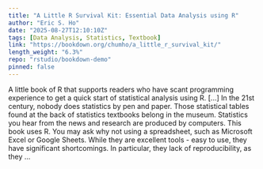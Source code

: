 ```yaml
---
title: "A Little R Survival Kit: Essential Data Analysis using R"
author: "Eric S. Ho"
date: "2025-08-27T12:10:10Z"
tags: [Data Analysis, Statistics, Textbook]
link: "https://bookdown.org/chumho/a_little_r_survival_kit/"
length_weight: "6.3%"
repo: "rstudio/bookdown-demo"
pinned: false
---
```


A little book of R that supports readers who have scant programming experience to get a quick start of statistical analysis using R. [...] In the 21st century, nobody does statistics by pen and paper. Those statistical tables found at the back of statistics textbooks belong in the museum. Statistics you hear from the news and research are produced by computers. This book uses R. You may ask why not using a spreadsheet, such as Microsoft Excel or Google Sheets. While they are excellent tools - easy to use, they have significant shortcomings. In particular, they lack of reproducibility, as they  ...
